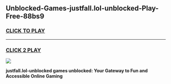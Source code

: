 
## Unblocked-Games-justfall.lol-unblocked-Play-Free-88bs9
<h3>
<a href="https://premium76.site?title=justfall.lol-unblocked&ref=19M">CLICK TO PLAY</a></h3>
<hr>

<h3>
<a href="https://premium76.site?title=justfall.lol-unblocked&ref=19M">CLICK 2 PLAY</a>
  
</h3>

<a href="https://premium76.site?title=justfall.lol-unblocked&ref=19M"><img src="https://clearcache.store/games.png"></a>


**justfall.lol-unblocked games unblocked: Your Gateway to Fun and Accessible Online Gaming**

